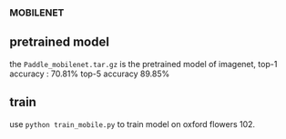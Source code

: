 ### MOBILENET

## pretrained model
the `Paddle_mobilenet.tar.gz` is the pretrained model of imagenet, top-1 accuracy : 70.81%
top-5 accuracy 89.85%

## train
use  `python train_mobile.py` to train model on oxford flowers 102.

